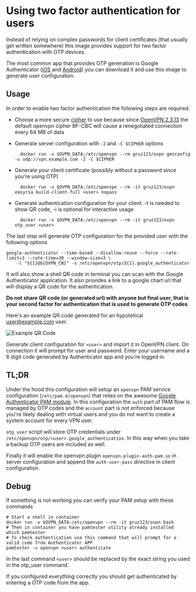 # Using two factor authentication for users

Instead of relying on complex passwords for client certificates (that usually get written somewhere) this image
provides support for two factor authentication with OTP devices.

The most common app that provides OTP generation is Google Authenticator ([iOS](https://itunes.apple.com/it/app/google-authenticator/id388497605?mt=8) and
[Android](https://play.google.com/store/apps/details?id=com.google.android.apps.authenticator2&hl=it)) you can download it
and use this image to generate user configuration.

## Usage

In order to enable two factor authentication the following steps are required.

* Choose a more secure [cipher](https://community.openvpn.net/openvpn/wiki/SWEET32) to use because since [OpenVPN 2.3.13](https://community.openvpn.net/openvpn/wiki/ChangesInOpenvpn23#OpenVPN2.3.13) the default openvpn cipher BF-CBC will cause a renegotiated connection every 64 MB of data

* Generate server configuration with `-2` and `-C $CIPHER` options

        docker run -v $OVPN_DATA:/etc/openvpn --rm gruz123/ovpn genconfig -u udp://vpn.example.com -2 -C $CIPHER

* Generate your client certificate (possibly without a password since you're using OTP)

        docker run -v $OVPN_DATA:/etc/openvpn --rm -it gruz123/ovpn easyrsa build-client-full <user> nopass

* Generate authentication configuration for your client. -t is needed to show QR code, -i is optional for interactive usage

        docker run -v $OVPN_DATA:/etc/openvpn --rm -it gruz123/ovpn otp_user <user>

The last step will generate OTP configuration for the provided user with the following options

```
google-authenticator --time-based --disallow-reuse --force --rate-limit=3 --rate-time=30 --window-size=3 \
    -l "${1}@${OVPN_CN}" -s /etc/openvpn/otp/${1}.google_authenticator
```

It will also show a shell QR code in terminal you can scan with the Google Authenticator application. It also provides
a link to a google chart url that will display a QR code for the authentication.

**Do not share QR code (or generated url) with anyone but final user, that is your second factor for authentication
  that is used to generate OTP codes**

Here's an example QR code generated for an hypotetical user@example.com user.

![Example QR Code](https://www.google.com/chart?chs=200x200&chld=M|0&cht=qr&chl=otpauth://totp/user@example.com%3Fsecret%3DKEYZ66YEXMXDHPH5)

Generate client configuration for `<user>` and import it in OpenVPN client. On connection it will prompt for user and password.
 Enter your username and a 6 digit code generated by Authenticator app and you're logged in.

## TL;DR

Under the hood this configuration will setup an `openvpn` PAM service configuration (`/etc/pam.d/openvpn`)
that relies on the awesome [Google Authenticator PAM module](https://github.com/google/google-authenticator).
In this configuration the `auth` part of PAM flow is managed by OTP codes and the `account` part is not enforced
 because you're likely dealing with virtual users and you do not want to create a system account for every VPN user.

`otp_user` script will store OTP credentials under `/etc/openvpn/otp/<user>.google_authentication`. In this
 way when you take a backup OTP users are included as well.

Finally it will enable the openvpn plugin `openvpn-plugin-auth-pam.so` in server configuration and append the
`auth-user-pass` directive in client configuration.

## Debug

If something is not working you can verify your PAM setup with these commands

```
# Start a shell in container
docker run -v $OVPN_DATA:/etc/openvpn --rm -it gruz123/ovpn bash
# Then in container you have pamtester utility already installed
which pamtester
# To check authentication use this command that will prompt for a valid code from Authenticator APP
pamtester -v openvpn <user> authenticate
```

In the last command `<user>` should be replaced by the exact string you used in the otp_user command.

If you configured everything correctly you should get authenticated by entering a OTP code from the app.
